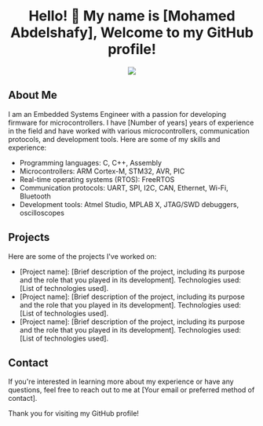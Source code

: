 <h1 align="center">Hello! 👋 My name is [Mohamed Abdelshafy], Welcome to my GitHub profile!</h1>

<p align="center">
  <img src="https://readme-typing-svg.herokuapp.com/?lines=Embedded+Systems+Engineer;Always+learning+new+things&center=true&width=380&height=45">
</p>



## About Me

I am an Embedded Systems Engineer with a passion for developing firmware for microcontrollers. I have [Number of years] years of experience in the field and have worked with various microcontrollers, communication protocols, and development tools. Here are some of my skills and experience:

- Programming languages: C, C++, Assembly
- Microcontrollers: ARM Cortex-M, STM32, AVR, PIC
-  Real-time operating systems (RTOS): FreeRTOS
- Communication protocols: UART, SPI, I2C, CAN, Ethernet, Wi-Fi, Bluetooth
- Development tools:  Atmel Studio, MPLAB X, JTAG/SWD debuggers, oscilloscopes

## Projects

Here are some of the projects I've worked on:

- [Project name]: [Brief description of the project, including its purpose and the role that you played in its development]. Technologies used: [List of technologies used].
- [Project name]: [Brief description of the project, including its purpose and the role that you played in its development]. Technologies used: [List of technologies used].
- [Project name]: [Brief description of the project, including its purpose and the role that you played in its development]. Technologies used: [List of technologies used].

## Contact

If you're interested in learning more about my experience or have any questions, feel free to reach out to me at [Your email or preferred method of contact].

Thank you for visiting my GitHub profile!

